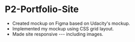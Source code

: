 # P2-Portfolio-Site

- Created mockup on Figma based on Udacity's mockup.
- Implemented my mockup using CSS grid layout.
- Made site responsive --- including images.
